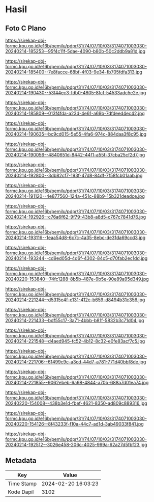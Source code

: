 # Hasil

## Foto C Plano

https://sirekap-obj-formc.kpu.go.id/e16b/pemilu/pdpr/31/74/07/10/03/3174071003030-20240214-185253--95f4c11f-5dae-4090-b80b-50c2ddb9a81d.jpg

https://sirekap-obj-formc.kpu.go.id/e16b/pemilu/pdpr/31/74/07/10/03/3174071003030-20240214-185400--7e8facce-68bf-4f03-9e34-fb705fdfa313.jpg

https://sirekap-obj-formc.kpu.go.id/e16b/pemilu/pdpr/31/74/07/10/03/3174071003030-20240214-190430--53f44ec3-fdb0-4805-8fcf-54533adc5e2e.jpg

https://sirekap-obj-formc.kpu.go.id/e16b/pemilu/pdpr/31/74/07/10/03/3174071003030-20240214-185809--013f4fda-a23d-4e61-a69b-7dfdeed4ec42.jpg

https://sirekap-obj-formc.kpu.go.id/e16b/pemilu/pdpr/31/74/07/10/03/3174071003030-20240214-190635--bc9cd015-5e55-4fa6-974c-884daa3f8c95.jpg

https://sirekap-obj-formc.kpu.go.id/e16b/pemilu/pdpr/31/74/07/10/03/3174071003030-20240214-190056--4840651d-8442-44f1-a55f-37cba25cf2d7.jpg

https://sirekap-obj-formc.kpu.go.id/e16b/pemilu/pdpr/31/74/07/10/03/3174071003030-20240214-192800--3db82cf7-193f-47d8-84df-7f58fcb01aab.jpg

https://sirekap-obj-formc.kpu.go.id/e16b/pemilu/pdpr/31/74/07/10/03/3174071003030-20240214-191120--4e877560-124a-451c-88b9-15b321deadce.jpg

https://sirekap-obj-formc.kpu.go.id/e16b/pemilu/pdpr/31/74/07/10/03/3174071003030-20240214-192926--c76a6f62-9f79-43b8-a8d5-c767c7841d76.jpg

https://sirekap-obj-formc.kpu.go.id/e16b/pemilu/pdpr/31/74/07/10/03/3174071003030-20240214-193116--1eaa54d8-6c7c-4a35-8ebc-de31da69ccd3.jpg

https://sirekap-obj-formc.kpu.go.id/e16b/pemilu/pdpr/31/74/07/10/03/3174071003030-20240214-193244--cd9ed05d-4d6f-4302-84c5-d70fab2ec1dd.jpg

https://sirekap-obj-formc.kpu.go.id/e16b/pemilu/pdpr/31/74/07/10/03/3174071003030-20240220-153840--74fc1288-8b5b-487e-9b5e-90e89a95d349.jpg

https://sirekap-obj-formc.kpu.go.id/e16b/pemilu/pdpr/31/74/07/10/03/3174071003030-20240214-221244--d5315e4f-c131-412c-b659-d8494b31c356.jpg

https://sirekap-obj-formc.kpu.go.id/e16b/pemilu/pdpr/31/74/07/10/03/3174071003030-20240214-221433--bdf55c17-3a71-4bbb-b81f-5832b3c71d04.jpg

https://sirekap-obj-formc.kpu.go.id/e16b/pemilu/pdpr/31/74/07/10/03/3174071003030-20240214-221548--d4aed945-fc52-4b12-8c32-e0fe83acf7c5.jpg

https://sirekap-obj-formc.kpu.go.id/e16b/pemilu/pdpr/31/74/07/10/03/3174071003030-20240214-221706--61499c9c-a3cd-44d7-a781-771d40bbf8de.jpg

https://sirekap-obj-formc.kpu.go.id/e16b/pemilu/pdpr/31/74/07/10/03/3174071003030-20240214-221855--9062ebeb-6a98-4844-a70b-688a7d01ea74.jpg

https://sirekap-obj-formc.kpu.go.id/e16b/pemilu/pdpr/31/74/07/10/03/3174071003030-20240220-154008--438b3e1d-fbef-4621-8350-ad809c889316.jpg

https://sirekap-obj-formc.kpu.go.id/e16b/pemilu/pdpr/31/74/07/10/03/3174071003030-20240220-154126--8f43233f-f10a-44c7-ad1d-3ab49033f841.jpg

https://sirekap-obj-formc.kpu.go.id/e16b/pemilu/pdpr/31/74/07/10/03/3174071003030-20240214-192512--3026e458-206c-4025-999a-62a27d5fbf23.jpg


## Metadata

| Key        | Value               |
| ---------- | ------------------- |
| Time Stamp | 2024-02-20 16:03:23 |
| Kode Dapil | 3102                |



